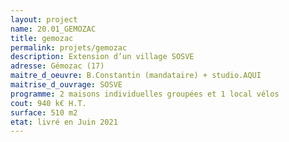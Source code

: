 ```yaml
---
layout: project
name: 20.01_GEMOZAC
title: gemozac
permalink: projets/gemozac
description: Extension d’un village SOSVE
adresse: Gémozac (17)
maitre_d_oeuvre: B.Constantin (mandataire) + studio.AQUI
maitrise_d_ouvrage: SOSVE
programme: 2 maisons individuelles groupées et 1 local vélos
cout: 940 k€ H.T.
surface: 510 m2
etat: livré en Juin 2021
---
```

